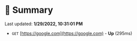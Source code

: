 # 📖 Summary
Last updated: **1/29/2022, 10:31:01 PM**

- `GET` [https://google.com](https://google.com) - **Up** (295ms)
